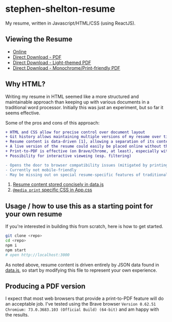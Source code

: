 # stephen-shelton-resume

My resume, written in Javascript/HTML/CSS (using ReactJS).

## Viewing the Resume

* [Online](http://resume.brewcraft.org)
* [Direct Download - PDF](https://github.com/notlesh/stephen-shelton-resume/releases/download/0.3/StephenSheltonResume.pdf)
* [Direct Download - Light-themed PDF](https://github.com/notlesh/stephen-shelton-resume/releases/download/0.3/StephenSheltonResumeLight.pdf)
* [Direct Download - Monochrome/Print-friendly PDF](https://github.com/notlesh/stephen-shelton-resume/releases/download/0.3/StephenSheltonResumeMono.pdf)

## Why HTML?

Writing my resume in HTML seemed like a more structured and maintainable approach than keeping up with various documents in a traditional word processor. Initially this was just an experiment, but so far it seems effective.

Some of the pros and cons of this approach:

```diff
+ HTML and CSS allow for precise control over document layout
+ Git history allows maintaining multiple versions of my resume over time
+ Resume content is data-driven [1], allowing a separation of its content vs. its appearance.
+ A live version of the resume could easily be placed online without the need for downloading any files (PDF)
+ Print-to-PDF is effective (on Brave/Chrome, at least), especially with some special CSS hints [2] about printing
+ Possibility for interactive vieweing (esp. filtering)

- Opens the door to browser compatibility issues (mitigated by printing to PDF)
- Currently not mobile-friendly
- May be missing out on special resume-specific features of traditional word processors
```

1) [Resume content stored concisely in data.js](https://github.com/notlesh/stephen-shelton-resume/blob/master/src/data.js)
2) [`@media print` specific CSS in App.css](https://github.com/notlesh/stephen-shelton-resume/blob/5d84d16081fb07a49faf323a6b00d9b039b45a10/src/App.css#L64)

## Usage / how to use this as a starting point for your own resume

If you're interested in building this from scratch, here is how to get started.

```bash
git clone <repo>
cd <repo>
npm i
npm start
# open http://localhost:3000
```

As noted above, resume content is driven entirely by JSON data found in [data.js](https://github.com/notlesh/stephen-shelton-resume/blob/master/src/data.js), so start by modifying this file to represent your own experience.

## Producing a PDF version

I expect that most web browsers that provide a print-to-PDF feature will do an acceptable job. I've tested using the Brave browser `Version 0.62.51 Chromium: 73.0.3683.103 (Official Build) (64-bit)` and am happy with the results.
